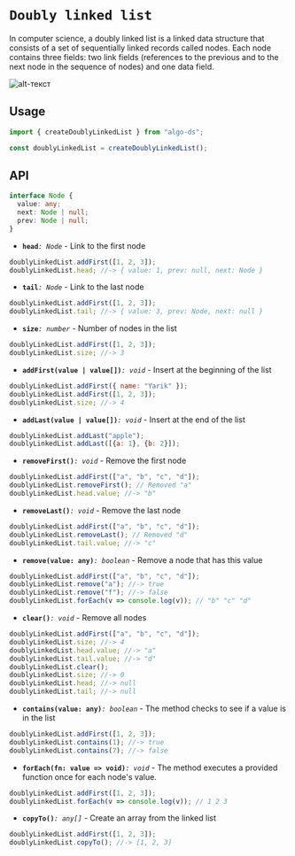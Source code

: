 
# `Doubly linked list`

In computer science, a doubly linked list is a linked data structure that consists of a set of sequentially linked records called nodes. Each node contains three fields: two link fields (references to the previous and to the next node in the sequence of nodes) and one data field.

![alt-текст][logo]

[logo]: https://upload.wikimedia.org/wikipedia/commons/thumb/5/5e/Doubly-linked-list.svg/1220px-Doubly-linked-list.svg.png

## Usage
```js
import { createDoublyLinkedList } from "algo-ds";

const doublyLinkedList = createDoublyLinkedList();
```

## API
```ts
interface Node {
  value: any;
  next: Node | null;
  prev: Node | null;
}
```

- **`head`**_`: Node`_ - Link to the first node
```js
doublyLinkedList.addFirst([1, 2, 3]);
doublyLinkedList.head; //-> { value: 1, prev: null, next: Node }
```

- **`tail`**_`: Node`_ - Link to the last node
```js
doublyLinkedList.addFirst([1, 2, 3]);
doublyLinkedList.tail; //-> { value: 3, prev: Node, next: null }
```

- **`size`**_`: number`_ - Number of nodes in the list
```js
doublyLinkedList.addFirst([1, 2, 3]);
doublyLinkedList.size; //-> 3
```

- **`addFirst(value | value[])`**_`: void`_ - Insert at the beginning of the list
```js
doublyLinkedList.addFirst({ name: "Yarik" });
doublyLinkedList.addFirst([1, 2, 3]);
doublyLinkedList.size; //-> 4
```

- **`addLast(value | value[])`**_`: void`_ - Insert at the end of the list
```js
doublyLinkedList.addLast("apple");
doublyLinkedList.addLast([{a: 1}, {b: 2}]);
```

- **`removeFirst()`**_`: void`_ - Remove the first node
```js
doublyLinkedList.addFirst(["a", "b", "c", "d"]);
doublyLinkedList.removeFirst(); // Removed "a"
doublyLinkedList.head.value; //-> "b"
```

- **`removeLast()`**_`: void`_ - Remove the last node
```js
doublyLinkedList.addFirst(["a", "b", "c", "d"]);
doublyLinkedList.removeLast(); // Removed "d"
doublyLinkedList.tail.value; //-> "c"
```

- **`remove(value: any)`**_`: boolean`_ - Remove a node that has this value
```js
doublyLinkedList.addFirst(["a", "b", "c", "d"]);
doublyLinkedList.remove("a"); //-> true
doublyLinkedList.remove("f"); //-> false
doublyLinkedList.forEach(v => console.log(v)); // "b" "c" "d"
```

- **`clear()`**_`: void`_ - Remove all nodes
```js
doublyLinkedList.addFirst(["a", "b", "c", "d"]);
doublyLinkedList.size; //-> 4
doublyLinkedList.head.value; //-> "a"
doublyLinkedList.tail.value; //-> "d"
doublyLinkedList.clear();
doublyLinkedList.size; //-> 0
doublyLinkedList.head; //-> null
doublyLinkedList.tail; //-> null
```

- **`contains(value: any)`**_`: boolean`_ - The method checks to see if a value is in the list
```js
doublyLinkedList.addFirst([1, 2, 3]);
doublyLinkedList.contains(1); //-> true
doublyLinkedList.contains(7); //-> false
```

- **`forEach(fn: value => void)`**_`: void`_ - The method executes a provided function once for each node's value.
```js
doublyLinkedList.addFirst([1, 2, 3]);
doublyLinkedList.forEach(v => console.log(v)); // 1 2 3
```

- **`copyTo()`**_`: any[]`_ - Create an array from the linked list
```js
doublyLinkedList.addFirst([1, 2, 3]);
doublyLinkedList.copyTo(); //-> [1, 2, 3]
```
